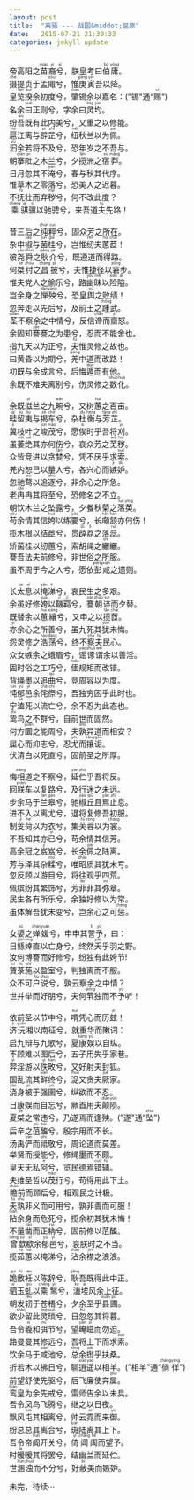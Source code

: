 ```yaml
---
layout: post
title:  "离骚 --- 战国&middot;屈原"
date:   2015-07-21 21:30:33
categories: jekyll update
---
```

帝高阳之<ruby>苗<rt>miáo</rt>裔<rt>yì</rt>兮<rt>xī</rt></ruby>，朕皇考曰<ruby>伯<rt>bó</rt>庸<rt>yōng</rt></ruby>。   
<ruby>摄<rt>shè</rt></ruby>提贞于孟<ruby>陬<rt>zōu</rt></ruby>兮，惟<ruby>庚<rt>gēng</rt>寅<rt>yín</rt></ruby>吾以降。      
皇<ruby>览<rt>lǎn</rt>揆<rt>kuí</rt></ruby>余初度兮，<ruby>肇<rt>zhào</rt></ruby>锡余以嘉名：(”锡"通“<ruby>赐<rt>cì</rt></ruby>”)  
名余<ruby>曰<rt>yuē</rt></ruby>正则兮，字余曰<ruby>灵<rt>líng</rt>均<rt>jūn</rt></ruby>。  
纷<ruby>吾<rt>wú</rt></ruby>既有此内美兮，又重之以修能。  
<ruby>扈<rt>hù</rt></ruby>江离与<ruby>辟<rt>pì</rt>芷<rt>zhǐ</rt></ruby>兮，<ruby>纽<rt>niǔ</rt></ruby>秋兰以为<ruby>佩<rt>pèi</rt></ruby>。    
<ruby>汩<rt>yù</rt></ruby>余若将不及兮，恐年岁之不吾与。  
朝<ruby>搴<rt>qiān</rt>阰<rt>pí</rt></ruby>之木兰兮，夕<ruby>揽<rt>lǎn</rt></ruby>洲之<ruby>宿<rt>sù</rt>莽<rt>mǎng</rt></ruby>。  
日月忽其不<ruby>淹<rt>yān</rt></ruby>兮，春与秋其代序。  
惟草木之零落兮，恐美人之迟暮。  
不<ruby>抚<rt>fǔ</rt></ruby>壮而弃<ruby>秽<rt>huì</rt></ruby>兮，何不改此度？  
<ruby>乘<rt>chéng</rt>骐<rt>qí</rt>骥<rt>jì</rt></ruby>以驰骋兮，来吾道<ruby>夫<rt>fú</rt></ruby>先路！

昔三后之<ruby>纯<rt>chún</rt>粹<rt>cuì</rt></ruby>兮，固众芳之所在。  
杂申<ruby>椒<rt>jiāo</rt></ruby>与<ruby>菌<rt>jūn</rt>桂<rt>guì</rt></ruby>兮，岂惟<ruby>纫<rt>rèn</rt></ruby>夫<ruby>蕙<rt>huì</rt>茝<rt>chǎi</rt></ruby>！  
彼<ruby>尧<rt>yáo</rt>舜<rt>shùn</rt></ruby>之<ruby>耿<rt>gěng</rt>介<rt>jiè</rt></ruby>兮，既遵道而得路。  
何<ruby>桀<rt>jié</rt>纣<rt>zhòu</rt></ruby>之<ruby>昌<rt>chāng</rt>披<rt>pī</rt></ruby>兮，夫惟捷径以<ruby>窘<rt>jiǒng</rt></ruby>步。    
惟夫党人之偷乐兮，路<ruby>幽<rt>yōu</rt>昧<rt>mèi</rt></ruby>以<ruby>险<rt>xiǎn</rt>隘<rt>ài</rt></ruby>。  
岂余身之<ruby>惮<rt>dàn</rt>殃<rt>yāng</rt></ruby>兮，恐皇<ruby>舆<rt>yú</rt></ruby>之败绩！    
忽奔走以先后兮，及前王之<ruby>踵<rt>zhǒng</rt></ruby>武。  
<ruby>荃<rt>quán</rt></ruby>不察余之中情兮，反信<ruby>谗<rt>chán</rt></ruby>而<ruby>齌<rt>jì</rt></ruby>怒。    
余固知<ruby>謇<rt>jiǎn</rt></ruby>謇之为患兮，忍而不能舍也。  
指九天以为正兮，<ruby>夫<rt>fú</rt></ruby>惟灵修之故也。    
<ruby>曰<rt>yuē</rt></ruby>黄昏以为期兮，<ruby>羌<rt>qiāng</rt></ruby>中道而改路！  
初既与余成言兮，后悔<ruby>遁<rt>dùn</rt></ruby>而有他。    
余既不难夫离别兮，伤灵修之<ruby>数<rt>shuò</rt>化<rt>huà</rt></ruby>。  

余既<ruby>滋<rt>zī</rt></ruby>兰之九<ruby>畹<rt>wǎn</rt></ruby>兮，又树<ruby>蕙<rt>huì</rt></ruby>之百亩。  
<ruby>畦<rt>qí</rt>留<rt>liú</rt>夷<rt>liú</rt></ruby>与<ruby>揭<rt>jiē</rt>车<rt>chē</rt></ruby>兮，杂<ruby>杜<rt>dù</rt>衡<rt>héng</rt></ruby>与<ruby>芳<rt>fāng</rt>芷<rt>zhǐ</rt></ruby>。   
<ruby>冀<rt>jì</rt></ruby>枝叶之<ruby>峻<rt>jùn</rt>茂<rt>mào</rt></ruby>兮，愿<ruby>俟<rt>sì</rt></ruby>时乎吾将<ruby>刈<rt>yì</rt></ruby>。  
虽<ruby>萎<rt>wěi</rt>绝<rt>jué</rt></ruby>其亦何伤兮，哀众芳之<ruby>芜<rt>wú</rt>秽<rt>huì</rt></ruby>。  
众皆竞进以贪<ruby>婪<rt>lán</rt></ruby>兮，凭不厌乎求<ruby>索<rt>suǒ</rt></ruby>。  
羌内恕己以量人兮，各兴心而<ruby>嫉<rt>jí</rt>妒<rt>dù</rt></ruby>。   
忽驰<ruby>骛<rt>wù</rt></ruby>以追<ruby>逐<rt>zhú</rt></ruby>兮，非余心之所急。  
老<ruby>冉<rt>rǎn</rt></ruby>冉其将至兮，恐修名之不立。  
朝饮木兰之坠露兮，夕餐秋菊之<ruby>落<rt>luò</rt>英<rt>yīng</rt></ruby>。  
<ruby>苟<rt>gǒu</rt></ruby>余情其信<ruby>姱<rt>kuā</rt></ruby>以练<ruby>要<rt>yāo</rt></ruby>兮，长<ruby>顑<rt>kǎn</rt>颔<rt>hàn</rt></ruby>亦何伤！    
揽木根以结茞兮，贯<ruby>薜<rt>bì</rt>荔<rt>lì</rt></ruby>之落<ruby>蕊<rt>ruǐ</rt></ruby>。  
矫菌桂以纫蕙兮，索胡绳之<ruby>纚<rt>shĭ</rt></ruby>纚。    
謇吾法夫前修兮，非世俗之所服。  
虽不周于今之人兮，愿依<ruby>彭<rt>péng</rt>咸<rt>xián</rt></ruby>之遗则。    

长<ruby>太<rt>tài</rt>息<rt>xī</rt></ruby>以<ruby>掩<rt>yǎn</rt>涕<rt>tì</rt></ruby>兮，哀民生之多艰。  
余虽好修<ruby>姱<rt>kuā</rt></ruby>以<ruby>鞿<rt>jī</rt>羁<rt>jī</rt></ruby>兮，<ruby>謇<rt>jiǎn</rt>朝<rt>zhāo</rt>谇<rt>suì</rt></ruby>而夕替。    
既替余以<ruby>蕙<rt>huì</rt>纕<rt>xiāng</rt></ruby>兮，又申之以<ruby>揽<rt>lǎn</rt>茝<rt>chǎi</rt></ruby>。  
<ruby>亦<rt>yì</rt></ruby>余心之所善兮，虽九死其<ruby>犹<rt>yóu</rt></ruby>未悔。    
怨灵修之<ruby>浩<rt>hào</rt>荡<rt>dàng</rt></ruby>兮，终不<ruby>察<rt>chá</rt>夫<rt>fú</rt></ruby>民心。  
众女<ruby>嫉<rt>jí</rt></ruby>余之蛾眉兮，<ruby>谣<rt>yáo</rt>诼<rt>zhuó</rt>谓<rt>wèi</rt></ruby>余以善淫。    
固时俗之工巧兮，<ruby>偭<rt>miǎn</rt></ruby>规矩而改错。  
背绳墨以追<ruby>曲<rt>qǔ</rt></ruby>兮，竞周容以为度。    
<ruby>忳<rt>tún</rt>郁<rt>yù</rt>邑<rt>yì</rt></ruby>余<ruby>侘<rt>chà</rt>傺<rt>chì</rt></ruby>兮，吾独穷困乎此时也。  
宁<ruby>溘<rt>kè</rt></ruby>死以流亡兮，余不忍为此态也。    
<ruby>鸷<rt>zhì</rt></ruby>鸟之不群兮，自前世而固然。  
何方<ruby>圜<rt>yuán</rt></ruby>之能周兮，夫<ruby>孰<rt>shú</rt></ruby>异道而相安？    
屈心而抑志兮，忍<ruby>尤<rt>yóu</rt></ruby>而<ruby>攘<rt>rǎng</rt>诟<rt>gòu</rt></ruby>。  
伏清白以死直兮，固前圣之所厚。    

悔<ruby>相<rt>xiàng</rt></ruby>道之不察兮，<ruby>延<rt>yán</rt>伫<rt>zhù</rt></ruby>乎吾将反。  
回<ruby>朕<rt>zhèn</rt></ruby>车以复路兮，及行迷之未远。    
步余马于<ruby>兰<rt>lán</rt>皋<rt>gāo</rt></ruby>兮，驰<ruby>椒<rt>jiāo</rt>丘<rt>qiū</rt></ruby>且<ruby>焉<rt>yān</rt>止<rt>zhǐ</rt></ruby>息。  
进不入以离尤兮，退将复修吾初服。    
制<ruby>芰<rt>jì</rt>荷<rt>hé</rt></ruby>以为衣兮，集<ruby>芙<rt>fú</rt>蓉<rt>róng</rt></ruby>以为<ruby>裳<rt>cháng</rt></ruby>。  
不吾知其亦<ruby>已<rt>yǐ</rt></ruby>兮，苟余情其信芳。    
高余冠之<ruby>岌<rt>jí</rt></ruby>岌兮，长余<ruby>佩<rt>pèi</rt></ruby>之陆离。  
芳与泽其杂<ruby>糅<rt>róu</rt></ruby>兮，唯<ruby>昭<rt>zhāo</rt></ruby>质其犹未亏。    
忽反顾以游目兮，将往观乎四荒。  
佩缤纷其繁饰兮，芳<ruby>菲<rt>fēi</rt></ruby>菲其<ruby>弥<rt>mí</rt></ruby>章。    
民生各有所乐兮，余独好修以为常。  
虽体解吾犹未变兮，岂余心之可<ruby>惩<rt>chéng</rt></ruby>。    

女<ruby>嬃<rt>xū</rt></ruby>之<ruby>婵<rt>chán</rt>媛<rt>yuán</rt></ruby>兮，申申其<ruby>詈<rt>lì</rt>予<rt>yú</rt></ruby>，曰：  
日<ruby>鲧<rt>gǔn</rt>婞<rt>xìng</rt></ruby>直以亡身兮，终然<ruby>夭<rt>yāo</rt></ruby>乎羽之野。    
汝何博謇而好修兮，纷独有此姱节!  
<ruby>薋<rt>cí</rt>菉<rt>lù</rt>葹<rt>shī</rt></ruby>以盈室兮，判独离而不服。    
众不可<ruby>户<rt>hù</rt>说<rt>shuō</rt></ruby>兮，孰云察余之中情？  
世并举而好朋兮，夫何<ruby>茕<rt>qióng</rt></ruby>独而不<ruby>予<rt>yú</rt></ruby>听！    

依前圣以节中兮，<ruby>喟<rt>kuì</rt></ruby>凭心而历<ruby>兹<rt>zī</rt></ruby>！  
<ruby>济<rt>jì</rt>沅<rt>yuán</rt></ruby>湘以南征兮，就重华而敶词：    
启九辩与九歌兮，夏<ruby>康<rt>kāng</rt>娱<rt>yú</rt></ruby>以自纵。  
不顾难以图后兮，五子用失乎家巷。    
<ruby>羿<rt>yì</rt></ruby>淫游以<ruby>佚<rt>yì</rt>畋<rt>tián</rt></ruby>兮，又好射夫封狐。  
国乱流其<ruby>鲜<rt>xiǎn</rt></ruby>终兮，<ruby>浞<rt>zhuó</rt></ruby>又贪夫<ruby>厥<rt>jué</rt></ruby>家。    
<ruby>浇<rt>jiāo</rt></ruby>身<ruby>被<rt>pī</rt></ruby>于强<ruby>圉<rt>yǔ</rt></ruby>兮，纵欲而不忍。  
日康娱而自忘兮，厥首用夫<ruby>颠<rt>diān</rt>陨<rt>yǔn</rt></ruby>。    
夏<ruby>桀<rt>jié</rt></ruby>之常违兮，乃遂焉而逢殃。(”遂"通“<ruby>坠<rt>zhuì</rt></ruby>”)  
后辛之<ruby>菹<rt>zū</rt>醢<rt>hǎi</rt></ruby>兮，殷宗用而不长。    
汤禹<ruby>俨<rt>yǎn</rt></ruby>而<ruby>祗<rt>zhī</rt></ruby>敬兮，周论道而莫差。  
举贤而授能兮，修绳墨而不颇。    
皇天无私<ruby>阿<rt>ē</rt></ruby>兮，览民德焉<ruby>错<rt>cuò</rt>辅<rt>fǔ</rt></ruby>。  
夫维圣哲以<ruby>茂<rt>mào</rt></ruby>行兮，苟得用此下土。    
<ruby>瞻<rt>zhān</rt></ruby>前而顾后兮，相观民之计极。  
<ruby>夫<rt>fú</rt>孰<rt>shú</rt></ruby>非义而可用兮，孰非善而可服！    
<ruby>阽<rt>diàn</rt></ruby>余身而危死兮，揽余初其犹未悔！  
不量<ruby>凿<rt>záo</rt></ruby>而正<ruby>枘<rt>ruì</rt></ruby>兮，固前修以菹醢。    
<ruby>曾<rt>céng</rt>歔<rt>xū</rt>欷<rt>xī</rt></ruby>余<ruby>郁<rt>yù</rt>邑<rt>yì</rt></ruby>兮，哀朕时之不当。  
揽<ruby>茹<rt>rú</rt>蕙<rt>huì</rt></ruby>以掩涕兮，<ruby>沾<rt>zhān</rt></ruby>余<ruby>襟<rt>jīn</rt></ruby>之浪浪。    

<ruby>跪<rt>guì</rt>敷<rt>fū</rt>衽<rt>rèn</rt></ruby>以陈辞兮，<ruby>耿<rt>gěng</rt></ruby>吾既得此中正。  
<ruby>驷<rt>sì</rt></ruby>玉<ruby>虬<rt>qiú</rt></ruby>以<ruby>乘<rt>chéng</rt>鹥<rt>yì</rt></ruby>兮，<ruby>溘<rt>kè</rt>埃<rt>āi</rt></ruby>风余上征。   
朝发<ruby>轫<rt>rèn</rt></ruby>于苍梧兮，夕余至乎<ruby>县<rt>xuán</rt>圃<rt>pǔ</rt></ruby>。  
欲<ruby>少<rt>shǎo</rt></ruby>留此<ruby>灵<rt>líng</rt>琐<rt>suǒ</rt></ruby>兮，日<ruby>忽<rt>hū</rt></ruby>忽其将暮。    
吾令<ruby>羲<rt>xī</rt></ruby>和<ruby>弭<rt>mǐ</rt></ruby>节兮，望<ruby>崦<rt>yān</rt>嵫<rt>zī</rt></ruby>而勿迫。  
路曼曼其修远兮，吾将上下而求<ruby>索<rt>suǒ</rt></ruby>。    
饮余马于<ruby>咸<rt>xián</rt></ruby>池兮，<ruby>总<rt>zǒng</rt></ruby>余<ruby>辔<rt>pèi</rt></ruby>乎扶桑。  
折若木以拂日兮，聊<ruby>逍<rt>xiāo</rt>遥<rt>yáo</rt></ruby>以相羊。(”相羊"通“<ruby>徜<rt>cháng</rt>徉<rt>yáng</rt></ruby>”)    
前望舒使先驱兮，后飞廉使奔<ruby>属<rt>zhǔ</rt></ruby>。  
<ruby>鸾<rt>luán</rt></ruby>皇为余先戒兮，雷师告余以未具。    
吾令凤鸟飞腾兮，继之以日夜。  
飘风<ruby>屯<rt>tún</rt></ruby>其相离兮，帅云<ruby>霓<rt>ní</rt></ruby>而来<ruby>御<rt>yù</rt></ruby>。    
纷总总其离合兮，<ruby>斑<rt>bān</rt></ruby>陆离其上下。  
吾令帝<ruby>阍<rt>hūn</rt></ruby>开关兮，<ruby>倚<rt>yǐ</rt>阊<rt>chāng</rt>阖<rt>hé</rt></ruby>而望予。    
时<ruby>暧<rt>ài</rt></ruby>暧其将罢兮，结幽兰而延伫。  
世<ruby>溷<rt>hùn</rt>浊<rt>zhuó</rt></ruby>而不分兮，好<ruby>蔽<rt>bì</rt></ruby>美而嫉妒。      
  
未完，待续&middot;&middot;&middot;
		